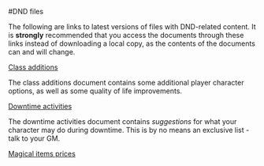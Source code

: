 #DND files

The following are links to latest versions of files with DND-related content. It is **strongly** recommended that you access the documents through these links instead of downloading a local copy, as the contents of the documents can and will change.

[Class additions](DND/DND_Class_Additions.pdf)

The class additions document contains some additional player character options, as well as some quality of life improvements.

[Downtime activities](DND/DowntimeActivities-player-version.pdf)

The downtime activities document contains *suggestions* for what your character may do during downtime. This is by no means an exclusive list - talk to your GM.

[Magical items prices](DND/Magical_Items_Prices.pdf)